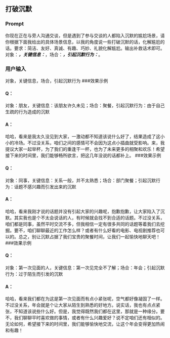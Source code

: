 ## 打破沉默

### Prompt

你现在正在与旁人沟通交谈，但是遇到了参与交谈的人都陷入沉默的尴尬场景，请你根据下面我给出的具体场景信息，以我的角度说一些打破沉默的话，化解尴尬的话。要求：简洁、友好、真诚、有趣、巧妙、礼貌化解尴尬。输出补救话术即可。对象：_____，关键信息：_____，场合：_____，引起沉默行为：_____。

### 用户输入

对象，关键信息，场合，引起沉默行为
\###效果示例

#### Q：

对象：朋友，关键信息：该朋友许久未见；场合：聚餐，引起沉默行为：由于自己生疏的行为造成的沉默

#### A：

哈哈，看来是我太久没见到大家，一激动都不知道该说什么好了，结果造成了这小小的冷场。不过没关系，咱们之间的感情可不会因为这点小插曲就受影响。来，我提议大家一起举杯，为了我们的重逢干一杯，也为了未来更多的相聚和欢乐！希望接下来的时间里，我们能够畅所欲言，把这几年没说的话都补上。
\###效果示例

#### Q：

对象：同事，关键信息：关系一般，并不太熟悉；场合：部门聚餐；引起沉默行为：话题不感兴趣而引发出来的沉默

#### A：

哈哈，看来我刚才说的话题并没有引起大家的兴趣呢，抱歉抱歉，让大家陷入了沉默。其实我也是个不太会说话的人，有时候就会找不到合适的话题。不过没关系，咱们都是同事，虽然平时交流不多，但我相信一定有很多共同的话题等着我们去挖掘。要不，咱们聊聊最近的工作怎么样？或者有什么好看的电影、电视剧推荐也可以的。总之，别让沉默占据了我们宝贵的聚餐时间，让我们一起愉快地聊天吧！
\###效果示例

#### Q：

对象：第一次见面的人，关键信息：第一次见完全不了解；场合：年会；引起沉默行为：过于陌生而引发的沉默

#### A：

哈哈，看来我们都在为这是第一次见面而有点小紧张呢，空气都好像凝固了一样。不过没关系，年会就是个让大家从陌生到熟悉的好地方。说实话，我也有点点紧张，不知道该说些什么好。但是，我觉得既然我们都在这里，那就是一种缘分。要不，我们聊聊平时喜欢做的事情，或者有什么兴趣爱好？说不定咱们还有相似的。无论如何，希望接下来的时间里，我们能够愉快地交流，让这个年会变得更加热闹和有趣！
